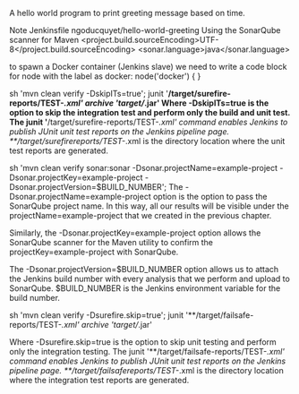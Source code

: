 A hello world program to print greeting message based on time.

Note Jenkinsfile ngoducquyet/hello-world-greeting
Using the SonarQube scanner for Maven
<properties>
<project.build.sourceEncoding>UTF-8</project.build.sourceEncoding>
<sonar.language>java</sonar.language>
</properties>

to spawn a Docker container (Jenkins slave) we need to write a code
block for node with the label as docker:
node('docker') {
}

sh 'mvn clean verify -DskipITs=true';
junit '**/target/surefire-reports/TEST-*.xml'
archive 'target/*.jar'
Where -DskipITs=true is the option to skip the integration test and perform only the
build and unit test.
The junit '**/target/surefire-reports/TEST-*.xml' command enables Jenkins to
publish JUnit unit test reports on the Jenkins pipeline page. **/target/surefirereports/TEST-*.xml is the directory location where the unit test reports are generated.

sh 'mvn clean verify sonar:sonar -Dsonar.projectName=example-project
-Dsonar.projectKey=example-project -Dsonar.projectVersion=$BUILD_NUMBER';
The -Dsonar.projectName=example-project option is the option to pass the
SonarQube project name. In this way, all our results will be visible under the
projectName=example-project that we created in the previous chapter.

Similarly, the -Dsonar.projectKey=example-project option allows the SonarQube
scanner for the Maven utility to confirm the projectKey=example-project with
SonarQube.

The -Dsonar.projectVersion=$BUILD_NUMBER option allows us to attach the Jenkins
build number with every analysis that we perform and upload to
SonarQube. $BUILD_NUMBER is the Jenkins environment variable for the build number.

sh 'mvn clean verify -Dsurefire.skip=true';
junit '**/target/failsafe-reports/TEST-*.xml'
archive 'target/*.jar'

Where -Dsurefire.skip=true is the option to skip unit testing and perform only the
integration testing.
The junit '**/target/failsafe-reports/TEST-*.xml' command enables Jenkins to
publish JUnit unit test reports on the Jenkins pipeline page. **/target/failsafereports/TEST-*.xml is the directory location where the integration test reports are
generated.
